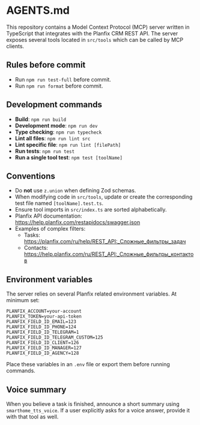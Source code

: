 # AGENTS.md

This repository contains a Model Context Protocol (MCP) server written in TypeScript that integrates with the Planfix CRM REST API. The server exposes several tools located in `src/tools` which can be called by MCP clients.

## Rules before commit
- Run `npm run test-full` before commit.
- Run `npm run format` before commit.

## Development commands

- **Build**: `npm run build`
- **Development mode**: `npm run dev`
- **Type checking**: `npm run typecheck`
- **Lint all files**: `npm run lint src`
- **Lint specific file**: `npm run lint [filePath]`
- **Run tests**: `npm run test`
- **Run a single tool test**: `npm test [toolName]`

## Conventions

- Do **not** use `z.union` when defining Zod schemas.
- When modifying code in `src/tools`, update or create the corresponding test file named `[toolName].test.ts`.
- Ensure tool imports in `src/index.ts` are sorted alphabetically.
- Planfix API documentation: <https://help.planfix.com/restapidocs/swagger.json>
- Examples of complex filters:
  - Tasks: <https://planfix.com/ru/help/REST_API:_Сложные_фильтры_задач>
  - Contacts: <https://help.planfix.com/ru/REST_API:_Сложные_фильтры_контактов>

## Environment variables

The server relies on several Planfix related environment variables. At minimum set:

```
PLANFIX_ACCOUNT=your-account
PLANFIX_TOKEN=your-api-token
PLANFIX_FIELD_ID_EMAIL=123
PLANFIX_FIELD_ID_PHONE=124
PLANFIX_FIELD_ID_TELEGRAM=1
PLANFIX_FIELD_ID_TELEGRAM_CUSTOM=125
PLANFIX_FIELD_ID_CLIENT=126
PLANFIX_FIELD_ID_MANAGER=127
PLANFIX_FIELD_ID_AGENCY=128
```

Place these variables in an `.env` file or export them before running commands.

## Voice summary

When you believe a task is finished, announce a short summary using `smarthome_tts_voice`. If a user explicitly asks for a voice answer, provide it with that tool as well.

